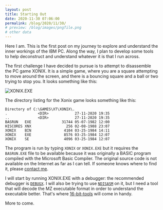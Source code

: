 ```yaml
---
layout: post
title: Starting Out
date: 2020-11-30 07:06:00
permalink: /blog/2020/11/30/
# preview: /blog/images/pngfile.png
# other data
---
```


Here I am.  This is the first post on my journey to explore and understand the inner workings of the IBM PC.  Along the way, I plan to develop some tools to help deconstruct and understand whatever it is that I run across.

The first challenge I have decided to pursue is to attempt to disassemble the PC game XONIX.  It is a simple game, where you are a square attempting to move around the screen, and there is a bouncing square and a ball or two trying to stop you.  It looks something like this:

![XONIX.EXE](http://quadrax.wz.cz/app/images/xonix_dos.png)

The directory listing for the Xonix game looks something like this:

```
Directory of C:\GAMES\XT\XONIX\.
.              <DIR>            27-11-2020 19:35
..             <DIR>            27-11-2020 19:35
BASRUN   EXE              31744 05-07-1982 12:00
HISCORES XNX                256 02-08-1988 23:07
XONIX    BIN               4104 03-25-1984 14:11
XONIX    EXE               8576 03-25-1984 12:07
XONIX    SE                4096 03-25-1984 12:07
```

The program is run by typing `XONIX` or `XONIX.EXE` but it requires the `BASRUN.EXE` file to be available because it was originally a BASIC program compiled with the Microsoft Basic Compiler.  The original source code is not available on the Internet as far as I can tell.  If someone knows where to find it, please [contact me](mailto:ngara23@gmail.com).

I will start by running XONIX.EXE with a debugger: the recommended debugger is [`DEBUGX`](https://sites.google.com/site/pcdosretro/enhdebug).  I will also be trying to use [`NDISASM`](https://www.nasm.us/) on it, but I need a tool that will decode the MZ executable format in order to understand the executable better.  That's where [16-bit-tools](https://github.com/ngara/16-bit-tools) will come in handy.

More to come.

